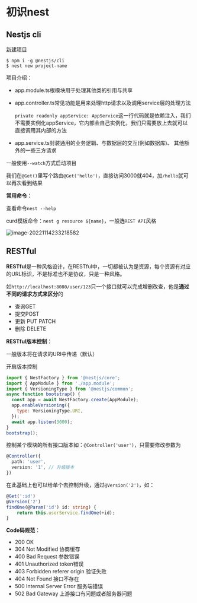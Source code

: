 # 初识nest

## Nestjs cli

[新建项目](https://www.nestjs.com.cn/first-steps#%E6%96%B0%E5%BB%BA%E9%A1%B9%E7%9B%AE)

```
$ npm i -g @nestjs/cli
$ nest new project-name
```

项目介绍：

* app.module.ts根模块用于处理其他类的引用与共享

* app.controller.ts常见功能是用来处理http请求以及调用service层的处理方法

  `private readonly appService: AppService`这一行代码就是依赖注入，我们不需要实例化appService，它内部会自己实例化，我们只需要放上去就可以直接调用其内部的方法

* app.service.ts封装通用的业务逻辑、与数据层的交互(例如数据库)、 其他额外的一些三方请求

一般使用`--watch`方式启动项目

我们在`@Get()`里写个路由`@Get('hello')`，直接访问3000就404，加`/hello`就可以再次看到结果

**常用命令**：

查看命令`nest --help`

curd模板命令：`nest g resource ${name}`，一般选`REST API`风格

![image-20221114233218582](https://blog-guiyexing.oss-cn-qingdao.aliyuncs.com/blogImg/202211142332676.png!blog.guiyexing)

## RESTful

**RESTful**是一种风格设计，在RESTful中，一切都被认为是资源，每个资源有对应的URL标识，不是标准也不是协议，只是一种风格。

如`http://localhost:8080/user/123`只一个接口就可以完成增删改查，他是**通过不同的请求方式来区分**的

* 查询GET
* 提交POST
* 更新 PUT PATCH
* 删除 DELETE

**RESTful版本控制**：

一般版本将在请求的URI中传递（默认）

开启版本控制

```js title="main.ts" {3,6-8}
import { NestFactory } from '@nestjs/core';
import { AppModule } from './app.module';
import { VersioningType } from '@nestjs/common';
async function bootstrap() {
  const app = await NestFactory.create(AppModule);
  app.enableVersioning({
    type: VersioningType.URI,
  });
  await app.listen(3000);
}
bootstrap();
```

控制某个模块的所有接口版本如：`@Controller('user')`，只需要修改参数为

```ts
@Controller({
  path: 'user',
  version: '1', // 升级版本
})
```

在此基础上也可以给单个去控制升级，通过`@Version('2')`，如：

```ts {2}
@Get(':id')
@Version('2')
findOne(@Param('id') id: string) {
	return this.userService.findOne(+id);
}
```

**Code码规范**：

* 200 OK
* 304 Not Modified 协商缓存
* 400 Bad Request 参数错误
* 401 Unauthorized token错误
* 403 Forbidden referer origin 验证失败
* 404 Not Found 接口不存在
* 500 Internal Server Error 服务端错误
* 502 Bad Gateway 上游接口有问题或者服务器问题
